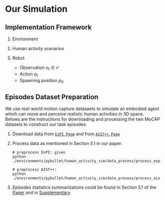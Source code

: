 # Our Simulation 
## Implementation Framework
1. Environment

2. Human activity scenarios

3. Robot
    * Observation $o_{t}\in \mathcal{O}$
    * Action $a_{t}$
    * Spawning position $p_{0}$ 

## Episodes Dataset Preparation
We use real-world motion capture datasaets to simulate an embodied agent which can move and perceive realistic human activities in 3D space.\
Belows are the instructions for downloading and processing the two MoCAP datasets to construct our task episodes.

1. Download data from [`ExPI Page`](https://team.inria.fr/robotlearn/research/expi-dataset/) and from [`AIST++ Page`](https://google.github.io/aistplusplus_dataset/download.html)
2. Process data as mentioned in Section 5.1 in our paper.
      ```
      # preprocess ExPI: given 
      python ./environments/pybullet/human_activity_sim/data_process/process_expi.py
      
      # preprocess AIST++: 
      python ./environments/pybullet/human_activity_sim/data_process/process_aist.py
      ```
            
2. Episodes statistics summarizations could be found in Section 5.1 of the [Paper](https://openaccess.thecvf.com/content/WACV2024/papers/Hu_Embodied_Human_Activity_Recognition_WACV_2024_paper.pdf) and in [Supplementary](https://openaccess.thecvf.com/content/WACV2024/supplemental/Hu_Embodied_Human_Activity_WACV_2024_supplemental.pdf).
 
   